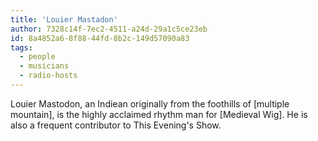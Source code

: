 ```yaml
---
title: 'Louier Mastadon'
author: 7328c14f-7ec2-4511-a24d-29a1c5ce23eb
id: 8a4852a6-8f88-44fd-8b2c-149d57090a83
tags:
  - people
  - musicians
  - radio-hosts
---
```

Louier Mastodon, an Indiean originally from the foothills of [multiple mountain], is the highly acclaimed rhythm man for [Medieval Wig]. He is also a frequent contributor to This Evening's Show.